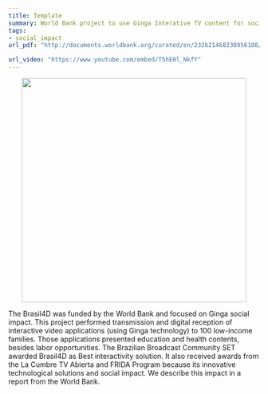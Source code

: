 ```yaml
---
title: Template
summary: World Bank project to use Ginga Interative TV content for social impact
tags:
- social_impact
url_pdf: "http://documents.worldbank.org/curated/en/232621468230956108/pdf/809560WP0PORTU0Box0379824B00PUBLIC0.pdf"

url_video: "https://www.youtube.com/embed/T5hE0l_NkfY"
---
```


<p align="center">
    <img src="https://agenciabrasil.ebc.com.br/sites/default/files/atoms/image/ivani_e_filha_costas.marcela_boa.png" width="450"/>
</p>

The Brasil4D was funded by the World Bank and focused on Ginga social impact.
This project performed transmission and digital reception of interactive video applications (using Ginga technology) to 100 low-income families.
Those applications presented education and health contents, besides labor opportunities.
The Brazilian Broadcast Community SET awarded Brasil4D as Best interactivity solution.
It also received awards from the La Cumbre TV Abierta and FRIDA Program because its innovative technological solutions and social impact.
We describe this impact in a report from the World Bank.
